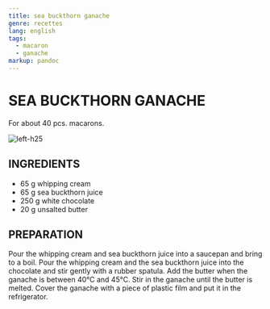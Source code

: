 ```yaml
---
title: sea buckthorn ganache
genre: recettes
lang: english
tags:
  - macaron 
  - ganache
markup: pandoc
---
```


# SEA BUCKTHORN GANACHE

For about 40 pcs. macarons.

![](/home/fred/.repo/traductions/recettes/images/macaron_argousier.jpg "left-h25")

## INGREDIENTS


- 65 g whipping cream
- 65 g sea buckthorn juice
- 250 g white chocolate
- 20 g unsalted butter

## PREPARATION

Pour the whipping cream and sea buckthorn juice into a saucepan and bring to a boil.
Pour the whipping cream and the sea buckthorn juice into the chocolate and stir gently with a rubber spatula.
Add the butter when the ganache is between 40°C and 45°C.
Stir in the ganache until the butter is melted.
Cover the ganache with a piece of plastic film and put it in the refrigerator.

